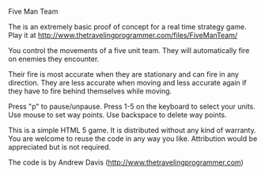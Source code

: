 Five Man Team

The is an extremely basic proof of concept for a real time strategy game. Play it at http://www.thetravelingprogrammer.com/files/FiveManTeam/

You control the movements of a five unit team. They will automatically fire on enemies they encounter.

Their fire is most accurate when they are stationary and can fire in any direction.
They are less accurate when moving and less accurate again if they have to fire behind themselves while moving.

Press "p" to pause/unpause.
Press 1-5 on the keyboard to select your units.
Use mouse to set way points.
Use backspace to delete way points.

This is a simple HTML 5 game. It is distributed without any kind of warranty.
You are welcome to reuse the code in any way you like.
Attribution would be appreciated but is not required.

The code is by Andrew Davis (http://www.thetravelingprogrammer.com)

